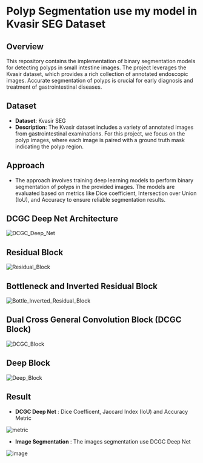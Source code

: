 # Polyp Segmentation use my model in Kvasir SEG Dataset
## Overview
This repository contains the implementation of binary segmentation models for detecting polyps in small intestine images. The project leverages the Kvasir dataset, which provides a rich collection of annotated endoscopic images. Accurate segmentation of polyps is crucial for early diagnosis and treatment of gastrointestinal diseases.

## Dataset
- **Dataset**: Kvasir SEG
- **Description**: The Kvasir dataset includes a variety of annotated images from gastrointestinal examinations. For this project, we focus on the polyp images, where each image is paired with a ground truth mask indicating the polyp region.
## Approach
- The approach involves training deep learning models to perform binary segmentation of polyps in the provided images. The models are evaluated based on metrics like Dice coefficient, Intersection over Union (IoU), and Accuracy to ensure reliable segmentation results.

## DCGC Deep Net Architecture

![DCGC_Deep_Net](https://github.com/user-attachments/assets/9779c50e-d673-45b4-abb7-5e2b79a0df88)

## Residual Block

![Residual_Block](https://github.com/user-attachments/assets/ae5e8a91-bee1-4d5b-af79-eaca3d2a27c0)

## Bottleneck and Inverted Residual Block

![Bottle_Inverted_Residual_Block](https://github.com/user-attachments/assets/d74a4292-dc96-40cd-abb7-b5e03c5a3203)

## Dual Cross General Convolution Block (DCGC Block)

![DCGC_Block](https://github.com/user-attachments/assets/f2df86a4-8687-4eac-af8c-cc6c52e9c9da)

## Deep Block

![Deep_Block](https://github.com/user-attachments/assets/c224120d-0452-45b8-bdac-8d99319691bb)

## Result
- **DCGC Deep Net** : Dice Coefficent, Jaccard Index (IoU) and Accuracy Metric

![metric](https://github.com/user-attachments/assets/9cf7b348-0193-4fee-95e8-9fe91c65e3e8)

- **Image Segmentation** : The images segmentation use DCGC Deep Net

![image](https://github.com/user-attachments/assets/05b70af8-91f2-4ffb-9516-2683f18ba03d)

